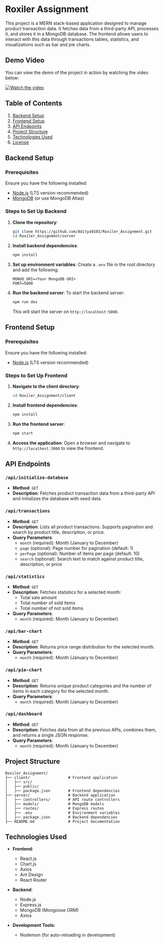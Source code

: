
# Roxiler Assignment

This project is a MERN stack-based application designed to manage product transaction data. It fetches data from a third-party API, processes it, and stores it in a MongoDB database. The frontend allows users to interact with this data through transactions tables, statistics, and visualizations such as bar and pie charts.
## Demo Video

You can view the demo of the project in action by watching the video below:

[![Watch the video](https://drive.google.com/file/d/1ojjtC9CDadSO5mbwjUYo0mGH1eG_eg9g/view?usp=sharing)](https://drive.google.com/file/d/1vU2dMVRMDEVzdvRCDMNnN8hfGMPI3e-W/view?usp=sharing)

## Table of Contents

1. [Backend Setup](#backend-setup)
2. [Frontend Setup](#frontend-setup)
3. [API Endpoints](#api-endpoints)
4. [Project Structure](#project-structure)
5. [Technologies Used](#technologies-used)
6. [License](#license)

## Backend Setup

### Prerequisites

Ensure you have the following installed:
- [Node.js](https://nodejs.org/en/) (LTS version recommended)
- [MongoDB](https://www.mongodb.com/try/download/community) (or use MongoDB Atlas)

### Steps to Set Up Backend

1. **Clone the repository**:
   ```bash
   git clone https://github.com/Aditya9103/Roxiler_Assignment.git
   cd Roxiler_Assignment/server
   ```

2. **Install backend dependencies**:
   ```bash
   npm install
   ```

3. **Set up environment variables**:
   Create a `.env` file in the root directory and add the following:
   ```
   MONGO_URI=<Your MongoDB URI>
   PORT=5000
   ```

4. **Run the backend server**:
   To start the backend server:
   ```bash
   npm run dev
   ```

   This will start the server on `http://localhost:5000`.

## Frontend Setup

### Prerequisites

Ensure you have the following installed:
- [Node.js](https://nodejs.org/en/) (LTS version recommended)

### Steps to Set Up Frontend

1. **Navigate to the client directory**:
   ```bash
   cd Roxiler_Assignment/client
   ```

2. **Install frontend dependencies**:
   ```bash
   npm install
   ```

3. **Run the frontend server**:
   ```bash
   npm start
   ```

4. **Access the application**:
   Open a browser and navigate to `http://localhost:3000` to view the frontend.

## API Endpoints

### `/api/initialize-database`
- **Method**: `GET`
- **Description**: Fetches product transaction data from a third-party API and initializes the database with seed data.

### `/api/transactions`
- **Method**: `GET`
- **Description**: Lists all product transactions. Supports pagination and search by product title, description, or price.
- **Query Parameters**:
  - `month` (required): Month (January to December)
  - `page` (optional): Page number for pagination (default: 1)
  - `perPage` (optional): Number of items per page (default: 10)
  - `search` (optional): Search text to match against product title, description, or price

### `/api/statistics`
- **Method**: `GET`
- **Description**: Fetches statistics for a selected month:
  - Total sale amount
  - Total number of sold items
  - Total number of not sold items
- **Query Parameters**:
  - `month` (required): Month (January to December)

### `/api/bar-chart`
- **Method**: `GET`
- **Description**: Returns price range distribution for the selected month.
- **Query Parameters**:
  - `month` (required): Month (January to December)

### `/api/pie-chart`
- **Method**: `GET`
- **Description**: Returns unique product categories and the number of items in each category for the selected month.
- **Query Parameters**:
  - `month` (required): Month (January to December)

### `/api/dashboard`
- **Method**: `GET`
- **Description**: Fetches data from all the previous APIs, combines them, and returns a single JSON response.
- **Query Parameters**:
  - `month` (required): Month (January to December)

## Project Structure

```
Roxiler_Assignment/
├── client/                 # Frontend application
│   ├── src/
│   ├── public/
│   ├── package.json        # Frontend dependencies
├── server/                 # Backend application
│   ├── controllers/        # API route controllers
│   ├── models/             # MongoDB models
│   ├── routes/             # Express routes
│   ├── .env                # Environment variables
│   ├── package.json        # Backend dependencies
├── README.md               # Project documentation
```

## Technologies Used

- **Frontend**:
  - React.js
  - Chart.js
  - Axios
  - Ant Design
  - React Router

- **Backend**:
  - Node.js
  - Express.js
  - MongoDB (Mongoose ORM)
  - Axios

- **Development Tools**:
  - Nodemon (for auto-reloading in development)



